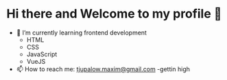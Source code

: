 # Hi there and Welcome to my profile 👋

- 🌱 I’m currently learning frontend development
  - HTML
  - CSS
  - JavaScript
  - VueJS
- 📫 How to reach me: tjupalow.maxim@gmail.com
-gettin high

